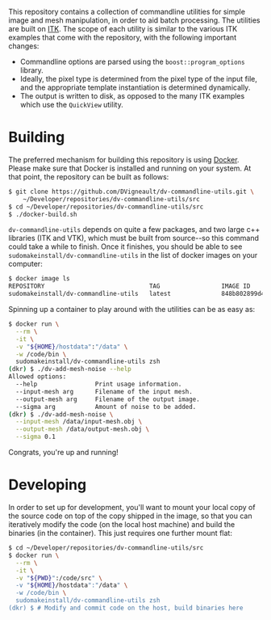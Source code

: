 This repository contains a collection of commandline utilities for simple image and mesh manipulation, in order to aid batch processing.  The utilities are built on [ITK](https://itk.org/Doxygen/html/index.html).  The scope of each utility is similar to the various ITK examples that come with the repository, with the following important changes:

- Commandline options are parsed using the `boost::program_options` library.
- Ideally, the pixel type is determined from the pixel type of the input file, and the appropriate template instantiation is determined dynamically.
- The output is written to disk, as opposed to the many ITK examples which use the `QuickView` utility.

# Building

The preferred mechanism for building this repository is using [Docker](https://www.docker.com/).  Please make sure that Docker is installed and running on your system.  At that point, the repository can be built as follows:

```bash
$ git clone https://github.com/DVigneault/dv-commandline-utils.git \
    ~/Developer/repositories/dv-commandline-utils/src
$ cd ~/Developer/repositories/dv-commandline-utils/src
$ ./docker-build.sh
```

`dv-commandline-utils` depends on quite a few packages, and two large c++ libraries (ITK and VTK), which must be built from source--so this command could take a while to finish.  Once it finishes, you should be able to see `sudomakeinstall/dv-commandline-utils` in the list of docker images on your computer:

```bash
$ docker image ls
REPOSITORY                             TAG                 IMAGE ID            CREATED             SIZE
sudomakeinstall/dv-commandline-utils   latest              848b802899d4        43 seconds ago      3.08GB
```

Spinning up a container to play around with the utilities can be as easy as:

```bash
$ docker run \
  --rm \
  -it \
  -v "${HOME}/hostdata":"/data" \
  -w /code/bin \
  sudomakeinstall/dv-commandline-utils zsh
(dkr) $ ./dv-add-mesh-noise --help
Allowed options:
  --help                Print usage information.
  --input-mesh arg      Filename of the input mesh.
  --output-mesh arg     Filename of the output image.
  --sigma arg           Amount of noise to be added.
(dkr) $ ./dv-add-mesh-noise \
  --input-mesh /data/input-mesh.obj \
  --output-mesh /data/output-mesh.obj \
  --sigma 0.1
```

Congrats, you're up and running!

# Developing

In order to set up for development, you'll want to mount your local copy of the source code on top of the copy shipped in the image, so that you can iteratively modify the code (on the local host machine) and build the binaries (in the container).  This just requires one further mount flat:


```bash
$ cd ~/Developer/repositories/dv-commandline-utils/src
$ docker run \
  --rm \
  -it \
  -v "${PWD}":/code/src" \
  -v "${HOME}/hostdata":"/data" \
  -w /code/bin \
  sudomakeinstall/dv-commandline-utils zsh
(dkr) $ # Modify and commit code on the host, build binaries here
```

